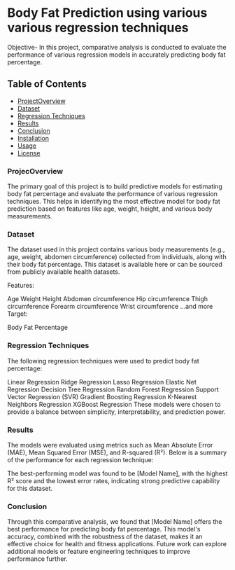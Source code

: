 # Body Fat Prediction using various various regression techniques

Objective- In this project, comparative analysis is conducted to evaluate the performance of various regression models in accurately predicting body fat percentage.

## Table of Contents
- [ProjectOverview](#ProjectOverview)
- [Dataset](#Dataset)
- [Regression Techniques](#RegressionTechniques)
- [Results](#Results)
- [Conclusion](#Conclusion)
- [Installation](#Installation) 
- [Usage](#Usage) 
- [License](#License) 


### ProjecOverview
The primary goal of this project is to build predictive models for estimating body fat percentage and evaluate the performance of various regression techniques. This helps in identifying the most effective model for body fat prediction based on features like age, weight, height, and various body measurements.

### Dataset
The dataset used in this project contains various body measurements (e.g., age, weight, abdomen circumference) collected from individuals, along with their body fat percentage. This dataset is available here or can be sourced from publicly available health datasets.

Features:

Age
Weight
Height
Abdomen circumference
Hip circumference
Thigh circumference
Forearm circumference
Wrist circumference
...and more
Target:

Body Fat Percentage

### Regression Techniques
The following regression techniques were used to predict body fat percentage:

Linear Regression
Ridge Regression
Lasso Regression
Elastic Net Regression
Decision Tree Regression
Random Forest Regression
Support Vector Regression (SVR)
Gradient Boosting Regression
K-Nearest Neighbors Regression
XGBoost Regression
These models were chosen to provide a balance between simplicity, interpretability, and prediction power.

### Results
The models were evaluated using metrics such as Mean Absolute Error (MAE), Mean Squared Error (MSE), and R-squared (R²). Below is a summary of the performance for each regression technique:

The best-performing model was found to be [Model Name], with the highest R² score and the lowest error rates, indicating strong predictive capability for this dataset.

### Conclusion
Through this comparative analysis, we found that [Model Name] offers the best performance for predicting body fat percentage. This model's accuracy, combined with the robustness of the dataset, makes it an effective choice for health and fitness applications. Future work can explore additional models or feature engineering techniques to improve performance further.
